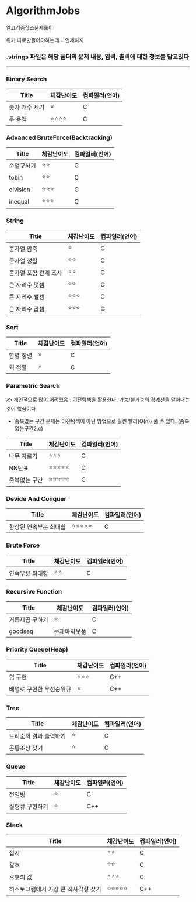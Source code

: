 # AlgorithmJobs
알고리즘잡스문제풀이


위키 따로만들어야하는데... 언제하지
### .strings 파일은 해당 폴더의 문제 내용, 입력, 출력에 대한 정보를 담고있다

------------------------------------

### Binary Search ###
| Title | 체감난이도 | 컴파일러(언어) |
|---|---|---|
|숫자 개수 세기|:star:|C|
|두 용액|:star::star::star::star:|C|


### Advanced BruteForce(Backtracking) ###

| Title | 체감난이도 | 컴파일러(언어) |
|---|---|---|
|순열구하기|:star::star:|C|
|tobin|:star::star:|C|
|division|:star::star::star:|C|
|inequal|:star::star::star:|C|

### String ###

| Title | 체감난이도 | 컴파일러(언어) |
|---|---|---|
|문자열 압축|:star:|C|
|문자열 정렬|:star::star:|C|
|문자열 포함 관계 조사|:star::star:|C|
|큰 자리수 덧셈|:star::star:|C|
|큰 자리수 뺄셈|:star::star::star:|C|
|큰 자리수 곱셈|:star::star::star:|C|

### Sort ###

| Title | 체감난이도 | 컴파일러(언어) |
|---|---|---|
|합병 정렬|:star:|C|
|퀵 정렬|:star:|C|

### Parametric Search ###

:writing_hand: 개인적으로 많이 어려웠음..
이진탐색을 활용한다, 가능/불가능의 경계선을 알아내는 것이 핵심이다
* 중복없는 구간 문제는 이진탐색이 아닌 방법으로 훨씬 빨리(O(n)) 풀 수 있다. (중복없는구간2.c) 

| Title | 체감난이도 | 컴파일러(언어) |
|---|---|---|
|나무 자르기|:star::star::star:|C|
|NN단표|:star::star::star::star::star:|C|
|중복없는 구간|:star::star::star::star::star:|C|


### Devide And Conquer ###

| Title | 체감난이도 | 컴파일러(언어) |
|---|---|---|
|향상된 연속부분 최대합|:star::star::star::star::star:|C|


### Brute Force ###

| Title | 체감난이도 | 컴파일러(언어) |
|---|---|---|
|연속부분 최대합|:star::star:|C|

### Recursive Function ###

| Title | 체감난이도 | 컴파일러(언어) |
|---|---|---|
|거듭제곱 구하기|:star:|C|
|goodseq|문제아직못풂|C|

### Priority Queue(Heap) ###

| Title | 체감난이도 | 컴파일러(언어) |
|---|---|---|
|힙 구현|:star::star::star:|C++|
|배열로 구현한 우선순위큐|:star:|C++|

### Tree ###

| Title | 체감난이도 | 컴파일러(언어) |
|---|---|---|
|트리순회 결과 출력하기|:star:|C|
|공통조상 찾기|:star:|C|

### Queue ###

| Title | 체감난이도 | 컴파일러(언어) |
|---|---|---|
|전염병|:star:|C|
|원형큐 구현하기|:star:|C++|

### Stack ###

| Title | 체감난이도 | 컴파일러(언어) |
|---|---|---|
|접시|:star::star:|C|
|괄호|:star::star:|C|
|괄호의 값|:star::star::star:|C|
|히스토그램에서 가장 큰 직사각형 찾기|:star::star::star::star::star:|C++|


